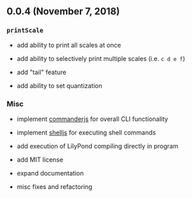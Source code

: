 ## 0.0.4 (November 7, 2018)

### `printScale`

- add ability to print all scales at once

- add ability to selectively print multiple scales (i.e. `c d e f`)
- add "tail" feature
- add ability to set quantization

### Misc

- implement [commanderjs](https://github.com/tj/commander.js/) for overall CLI functionality

- implement [shelljs](https://github.com/shelljs/shelljs) for executing shell commands

- add execution of LilyPond compiling directly in program

- add MIT license
- expand documentation
- misc fixes and refactoring